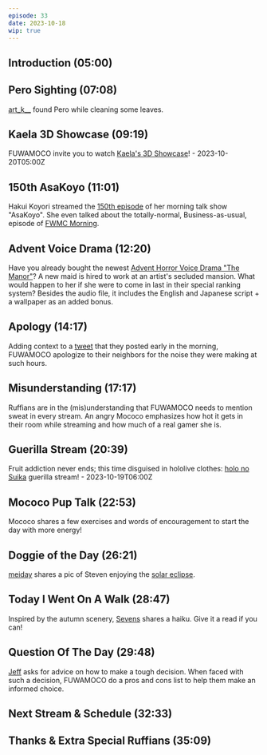 ```yaml
---
episode: 33
date: 2023-10-18
wip: true
---
```


## Introduction (05:00)

## Pero Sighting (07:08)

[art_k__](https://twitter.com/art_k__/status/1711098409594347787) found Pero while cleaning some leaves.

## Kaela 3D Showcase (09:19)

FUWAMOCO invite you to watch [Kaela's 3D Showcase](https://youtu.be/uMc2xEMA5Ek)! - 2023-10-20T05:00Z

## 150th AsaKoyo (11:01)

Hakui Koyori streamed the [150th episode](https://youtu.be/H-uit7xUB4E) of her morning talk show "AsaKoyo". She even talked about the totally-normal, Business-as-usual, episode of [FWMC Morning](https://youtu.be/H-uit7xUB4E?t=50m24s).

## Advent Voice Drama (12:20)

Have you already bought the newest [Advent Horror Voice Drama "The Manor"](https://shop.hololivepro.com/en/products/hololiveen_advent_horrorvoicedrama)? A new maid is hired to work at an artist's secluded mansion. What would happen to her if she were to come in last in their special ranking system? Besides the audio file, it includes the English and Japanese script + a wallpaper as an added bonus.

## Apology (14:17)

Adding context to a [tweet](https://twitter.com/FUWAMOCO_en/status/1714613231782908080) that they posted early in the morning, FUWAMOCO apologize to their neighbors for the noise they were making at such hours.

## Misunderstanding (17:17)

Ruffians are in the (mis)understanding that FUWAMOCO needs to mention sweat in every stream. An angry Mococo emphasizes how hot it gets in their room while streaming and how much of a real gamer she is.

## Guerilla Stream (20:39)

Fruit addiction never ends; this time disguised in hololive clothes: [holo no Suika](https://youtu.be/wP1T96Bwwv0) guerilla stream! - 2023-10-19T06:00Z

## Mococo Pup Talk (22:53)

Mococo shares a few exercises and words of encouragement to start the day with more energy!

## Doggie of the Day (26:21)

[meiday](https://twitter.com/meiday666/status/1713575685199953954) shares a pic of Steven enjoying the [solar eclipse](https://science.nasa.gov/eclipses/future-eclipses/eclipse-2023/).

## Today I Went On A Walk (28:47)

Inspired by the autumn scenery, [Sevens](https://twitter.com/SevensAte9/status/1714466898820100337) shares a haiku. Give it a read if you can!

## Question Of The Day (29:48)

[Jeff](https://twitter.com/infjeff/status/1714116272957358445) asks for advice on how to make a tough decision. When faced with such a decision, FUWAMOCO do a pros and cons list to help them make an informed choice.

## Next Stream & Schedule (32:33)

## Thanks & Extra Special Ruffians (35:09)
